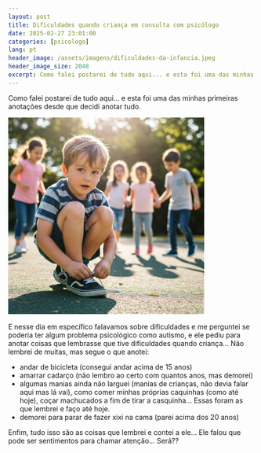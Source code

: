 ```yaml
---
layout: post
title: Dificuldades quando criança em consulta com psicólogo
date: 2025-02-27 23:01:00
categories: [psicologo]
lang: pt
header_image: /assets/imagens/dificuldades-da-infancia.jpeg
header_image_size: 2048
excerpt: Como falei postarei de tudo aqui... e esta foi uma das minhas primeiras anotações desde que deci..
---
```


Como falei postarei de tudo aqui... e esta foi uma das minhas primeiras anotações desde que decidi anotar tudo.

<img alt="Dificuldades quando criança" src="/assets/imagens/dificuldades-da-infancia.jpeg" width="400" height="400">

E nesse dia em específico falavamos sobre dificuldades e me perguntei se poderia ter algum problema psicológico como autismo, e ele pediu para anotar coisas que lembrasse que tive dificuldades quando criança... Não lembrei de muitas, mas segue o que anotei:

* andar de bicicleta (consegui andar acima de 15 anos)
* amarrar cadarço (não lembro ao certo com quantos anos, mas demorei)
* algumas manias ainda não larguei (manias de crianças, não devia falar aqui mas lá vai), como comer minhas próprias caquinhas (como até hoje), coçar machucados a fim de tirar a casquinha... Essas foram as que lembrei e faço até hoje.
* demorei para parar de fazer xixi na cama (parei acima dos 20 anos)

Enfim, tudo isso são as coisas que lembrei e contei a ele... Ele falou que pode ser sentimentos para chamar atenção... Será??